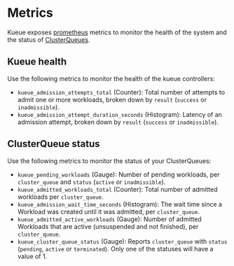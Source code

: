 # Metrics

Kueue exposes [prometheus](https://prometheus.io) metrics to monitor the health
of the system and the status of [ClusterQueues](/docs/concepts/cluster_queue.md).

## Kueue health

Use the following metrics to monitor the health of the kueue controllers:

- `kueue_admission_attempts_total` (Counter): Total number of attempts to admit
  one or more workloads, broken down by `result` (`success` or `inadmissible`).
- `kueue_admission_attempt_duration_seconds` (Histogram): Latency of an
  admission attempt, broken down by `result` (`success` or `inadmissible`).

## ClusterQueue status

Use the following metrics to monitor the status of your ClusterQueues:

- `kueue_pending_workloads` (Gauge): Number of pending workloads, per
  `cluster_queue` and `status` (`active` or `inadmissible`).
- `kueue_admitted_workloads_total` (Counter): Total number of admitted workloads
  per `cluster_queue`.
- `kueue_admission_wait_time_seconds` (Histogram): The wait time since a
  Workload was created until it was admitted, per `cluster_queue`.
- `kueue_admitted_active_workloads` (Gauge): Number of admitted Workloads that are
  active (unsuspended and not finished), per `cluster_queue`.
- `kueue_cluster_queue_status` (Gauge): Reports `cluster_queue` with `status`
  (`pending`, `active` or `terminated`). Only one of the statuses will have a
  value of 1.
